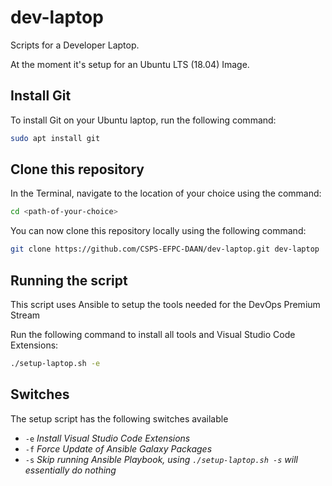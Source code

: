 # dev-laptop

Scripts for a Developer Laptop.

At the moment it's setup for an Ubuntu LTS (18.04) Image.

## Install Git

To install Git on your Ubuntu laptop, run the following command:

```bash
sudo apt install git
```

## Clone this repository

In the Terminal, navigate to the location of your choice using the command:

```bash
cd <path-of-your-choice>
```

You can now clone this repository locally using the following command:

```bash
git clone https://github.com/CSPS-EFPC-DAAN/dev-laptop.git dev-laptop
```

## Running the script

This script uses Ansible to setup the tools needed for the DevOps Premium Stream

Run the following command to install all tools and Visual Studio Code Extensions:

```bash
./setup-laptop.sh -e
```

## Switches

The setup script has the following switches available

- `-e` *Install Visual Studio Code Extensions*  
- `-f` *Force Update of Ansible Galaxy Packages*  
- `-s` *Skip running Ansible Playbook, using `./setup-laptop.sh -s` will essentially do nothing* 